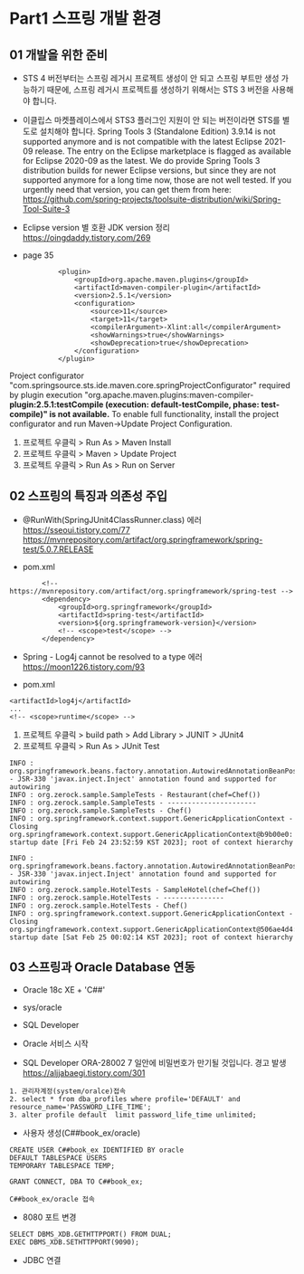 # Part1 스프링 개발 환경 
## 01 개발을 위한 준비
- STS 4 버전부터는 스프링 레거시 프로젝트 생성이 안 되고 스프링 부트만 생성 가능하기 때문에, 스프링 레거시 프로젝트를 생성하기 위해서는 STS 3 버전을 사용해야 합니다.
- 이클립스 마켓플레이스에서 STS3 플러그인 지원이 안 되는 버전이라면 STS를 별도로 설치해야 합니다. 
  Spring Tools 3 (Standalone Edition) 3.9.14 is not supported anymore and is not compatible with the latest Eclipse 2021-09 release. The entry on the Eclipse marketplace is flagged as available for Eclipse 2020-09 as the latest. We do provide Spring Tools 3 distribution builds for newer Eclipse versions, but since they are not supported anymore for a long time now, those are not well tested. If you urgently need that version, you can get them from here: https://github.com/spring-projects/toolsuite-distribution/wiki/Spring-Tool-Suite-3

- Eclipse version 별 호환 JDK version 정리 https://oingdaddy.tistory.com/269
- page 35 
```
            <plugin>
                <groupId>org.apache.maven.plugins</groupId>
                <artifactId>maven-compiler-plugin</artifactId>
                <version>2.5.1</version>
                <configuration>
                    <source>11</source>
                    <target>11</target>
                    <compilerArgument>-Xlint:all</compilerArgument>
                    <showWarnings>true</showWarnings>
                    <showDeprecation>true</showDeprecation>
                </configuration>
            </plugin>
```
Project configurator "com.springsource.sts.ide.maven.core.springProjectConfigurator" required by plugin execution "org.apache.maven.plugins:maven-compiler-**plugin:2.5.1:testCompile (execution: default-testCompile, phase: test-compile)" is not available.** To enable full functionality, install the project configurator and run Maven->Update Project Configuration.

1. 프로젝트 우클릭 > Run As > Maven Install
2. 프로젝트 우클릭 > Maven > Update Project 
3. 프로젝트 우클릭 > Run As > Run on Server

## 02 스프링의 특징과 의존성 주입

- @RunWith(SpringJUnit4ClassRunner.class) 에러
https://sseoui.tistory.com/77
https://mvnrepository.com/artifact/org.springframework/spring-test/5.0.7.RELEASE

- pom.xml
```
		<!-- https://mvnrepository.com/artifact/org.springframework/spring-test -->
		<dependency>
			<groupId>org.springframework</groupId>
			<artifactId>spring-test</artifactId>
			<version>${org.springframework-version}</version>
			<!-- <scope>test</scope> -->
		</dependency>
```
- Spring - Log4j cannot be resolved to a type 에러 https://moon1226.tistory.com/93

- pom.xml
```
<artifactId>log4j</artifactId>
...
<!-- <scope>runtime</scope> -->
```
1. 프로젝트 우클릭 > build path > Add Library > JUNIT > JUnit4
2. 프로젝트 우클릭 > Run As > JUnit Test

```
INFO : org.springframework.beans.factory.annotation.AutowiredAnnotationBeanPostProcessor - JSR-330 'javax.inject.Inject' annotation found and supported for autowiring
INFO : org.zerock.sample.SampleTests - Restaurant(chef=Chef())
INFO : org.zerock.sample.SampleTests - ----------------------
INFO : org.zerock.sample.SampleTests - Chef()
INFO : org.springframework.context.support.GenericApplicationContext - Closing org.springframework.context.support.GenericApplicationContext@b9b00e0: startup date [Fri Feb 24 23:52:59 KST 2023]; root of context hierarchy
```
```
INFO : org.springframework.beans.factory.annotation.AutowiredAnnotationBeanPostProcessor - JSR-330 'javax.inject.Inject' annotation found and supported for autowiring
INFO : org.zerock.sample.HotelTests - SampleHotel(chef=Chef())
INFO : org.zerock.sample.HotelTests - ---------------
INFO : org.zerock.sample.HotelTests - Chef()
INFO : org.springframework.context.support.GenericApplicationContext - Closing org.springframework.context.support.GenericApplicationContext@506ae4d4: startup date [Sat Feb 25 00:02:14 KST 2023]; root of context hierarchy
```
## 03 스프링과 Oracle Database 연동
- Oracle 18c XE + 'C##'
- sys/oracle
- SQL Developer
- Oracle 서비스 시작

- SQL Developer ORA-28002 7 일안에 비밀번호가 만기될 것입니다. 경고 발생 https://aljjabaegi.tistory.com/301
```
1. 관리자계정(system/oralce)접속
2. select * from dba_profiles where profile='DEFAULT' and resource_name='PASSWORD_LIFE_TIME';
3. alter profile default  limit password_life_time unlimited;
```
- 사용자 생성(C##book_ex/oracle)
```
CREATE USER C##book_ex IDENTIFIED BY oracle
DEFAULT TABLESPACE USERS
TEMPORARY TABLESPACE TEMP;

GRANT CONNECT, DBA TO C##book_ex;

C##book_ex/oracle 접속
```
- 8080 포트 변경
```
SELECT DBMS_XDB.GETHTTPPORT() FROM DUAL;
EXEC DBMS_XDB.SETHTTPPORT(9090);
```
- JDBC 연결
